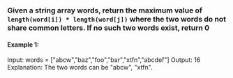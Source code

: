 ### Given a string array words, return the maximum value of `length(word[i]) * length(word[j])` where the two words do not share common letters. If no such two words exist, return 0

#### Example 1:

Input: words = ["abcw","baz","foo","bar","xtfn","abcdef"]
Output: 16
Explanation: The two words can be "abcw", "xtfn".
